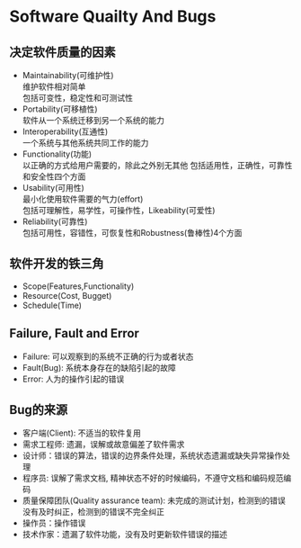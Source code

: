 # Software Quailty And Bugs

## 决定软件质量的因素
- Maintainability(可维护性)  
维护软件相对简单  
包括可变性，稳定性和可测试性
- Portability(可移植性)  
软件从一个系统迁移到另一个系统的能力
- Interoperability(互通性)  
一个系统与其他系统共同工作的能力
- Functionality(功能)  
以正确的方式给用户需要的，除此之外别无其他 
包括适用性，正确性，可靠性和安全性四个方面 
- Usability(可用性)  
最小化使用软件需要的气力(effort)  
包括可理解性，易学性，可操作性，Likeability(可爱性)
- Reliability(可靠性)  
包括可用性，容错性，可恢复性和Robustness(鲁棒性)4个方面

## 软件开发的铁三角
- Scope(Features,Functionality)
- Resource(Cost, Bugget)
- Schedule(Time)

## Failure, Fault and Error
- Failure: 可以观察到的系统不正确的行为或者状态
- Fault(Bug): 系统本身存在的缺陷引起的故障
- Error: 人为的操作引起的错误

## Bug的来源
- 客户端(Client): 不适当的软件复用
- 需求工程师: 遗漏，误解或故意偏差了软件需求
- 设计师：错误的算法，错误的边界条件处理，系统状态遗漏或缺失异常操作处理
- 程序员: 误解了需求文档, 精神状态不好的时候编码，不遵守文档和编码规范编码
- 质量保障团队(Quality assurance team): 未完成的测试计划，检测到的错误没有及时纠正，检测到的错误不完全纠正
- 操作员：操作错误
- 技术作家：遗漏了软件功能，没有及时更新软件错误的描述